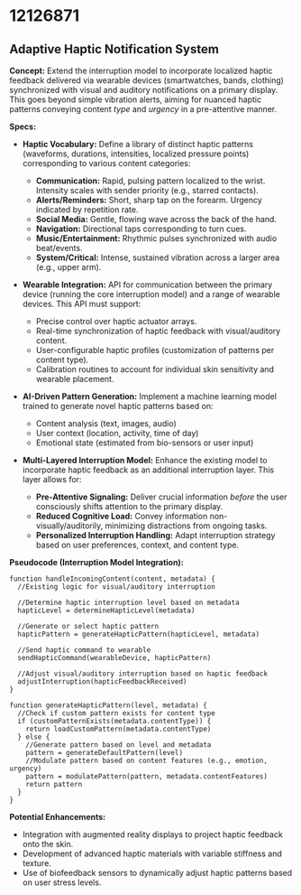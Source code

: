 # 12126871

## Adaptive Haptic Notification System

**Concept:** Extend the interruption model to incorporate localized haptic feedback delivered via wearable devices (smartwatches, bands, clothing) synchronized with visual and auditory notifications on a primary display. This goes beyond simple vibration alerts, aiming for nuanced haptic patterns conveying content *type* and *urgency* in a pre-attentive manner.

**Specs:**

*   **Haptic Vocabulary:** Define a library of distinct haptic patterns (waveforms, durations, intensities, localized pressure points) corresponding to various content categories:
    *   **Communication:** Rapid, pulsing pattern localized to the wrist. Intensity scales with sender priority (e.g., starred contacts).
    *   **Alerts/Reminders:** Short, sharp tap on the forearm. Urgency indicated by repetition rate.
    *   **Social Media:** Gentle, flowing wave across the back of the hand.
    *   **Navigation:** Directional taps corresponding to turn cues.
    *   **Music/Entertainment:** Rhythmic pulses synchronized with audio beat/events.
    *   **System/Critical:** Intense, sustained vibration across a larger area (e.g., upper arm).

*   **Wearable Integration:** API for communication between the primary device (running the core interruption model) and a range of wearable devices. This API must support:
    *   Precise control over haptic actuator arrays.
    *   Real-time synchronization of haptic feedback with visual/auditory content.
    *   User-configurable haptic profiles (customization of patterns per content type).
    *   Calibration routines to account for individual skin sensitivity and wearable placement.

*   **AI-Driven Pattern Generation:** Implement a machine learning model trained to generate novel haptic patterns based on:
    *   Content analysis (text, images, audio)
    *   User context (location, activity, time of day)
    *   Emotional state (estimated from bio-sensors or user input)

*   **Multi-Layered Interruption Model:** Enhance the existing model to incorporate haptic feedback as an additional interruption layer. This layer allows for:
    *   **Pre-Attentive Signaling:** Deliver crucial information *before* the user consciously shifts attention to the primary display.
    *   **Reduced Cognitive Load:** Convey information non-visually/auditorily, minimizing distractions from ongoing tasks.
    *   **Personalized Interruption Handling:** Adapt interruption strategy based on user preferences, context, and content type.

**Pseudocode (Interruption Model Integration):**

```
function handleIncomingContent(content, metadata) {
  //Existing logic for visual/auditory interruption

  //Determine haptic interruption level based on metadata
  hapticLevel = determineHapticLevel(metadata)

  //Generate or select haptic pattern
  hapticPattern = generateHapticPattern(hapticLevel, metadata)

  //Send haptic command to wearable
  sendHapticCommand(wearableDevice, hapticPattern)

  //Adjust visual/auditory interruption based on haptic feedback
  adjustInterruption(hapticFeedbackReceived)
}

function generateHapticPattern(level, metadata) {
  //Check if custom pattern exists for content type
  if (customPatternExists(metadata.contentType)) {
    return loadCustomPattern(metadata.contentType)
  } else {
    //Generate pattern based on level and metadata
    pattern = generateDefaultPattern(level)
    //Modulate pattern based on content features (e.g., emotion, urgency)
    pattern = modulatePattern(pattern, metadata.contentFeatures)
    return pattern
  }
}
```

**Potential Enhancements:**

*   Integration with augmented reality displays to project haptic feedback onto the skin.
*   Development of advanced haptic materials with variable stiffness and texture.
*   Use of biofeedback sensors to dynamically adjust haptic patterns based on user stress levels.